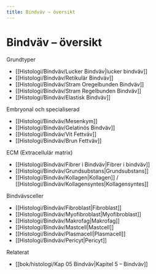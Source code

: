 ```yaml
---
title: Bindväv – översikt
---
```


# Bindväv – översikt


Grundtyper
- [[Histologi/Bindväv/Lucker Bindväv|lucker bindväv]]
- [[Histologi/Bindväv/Retikulär Bindväv]]
- [[Histologi/Bindväv/Stram Oregelbunden Bindväv]]
- [[Histologi/Bindväv/Stram Regelbunden Bindväv]]
- [[Histologi/Bindväv/Elastisk Bindväv]]

Embryonal och specialiserad
- [[Histologi/Bindväv/Mesenkym]]
- [[Histologi/Bindväv/Gelatinös Bindväv]]
- [[Histologi/Bindväv/Vit Fettväv]]
- [[Histologi/Bindväv/Brun Fettväv]]

ECM (Extracellulär matrix)
- [[Histologi/Bindväv/Fibrer i Bindväv|Fibrer i bindväv]]
- [[Histologi/Bindväv/Grundsubstans|Grundsubstans]]
- [[Histologi/Bindväv/Kollagen|Kollagen]] / [[Histologi/Bindväv/Kollagensyntes|Kollagensyntes]]

Bindvävsceller
- [[Histologi/Bindväv/Fibroblast|Fibroblast]]
- [[Histologi/Bindväv/Myofibroblast|Myofibroblast]]
- [[Histologi/Bindväv/Makrofag|Makrofag]]
- [[Histologi/Bindväv/Mastcell|Mastcell]]
- [[Histologi/Bindväv/Plasmacell|Plasmacell]]
- [[Histologi/Bindväv/Pericyt|Pericyt]]

Relaterat
- [[bok/histologi/Kap 05 Bindväv|Kapitel 5 – Bindväv]]
